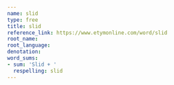 ```yaml
---
name: slid
type: free
title: slid
reference_link: https://www.etymonline.com/word/slid
root_name: 
root_language: 
denotation: 
word_sums:
- sum: 'Slid + '
  respelling: slid
---
```

